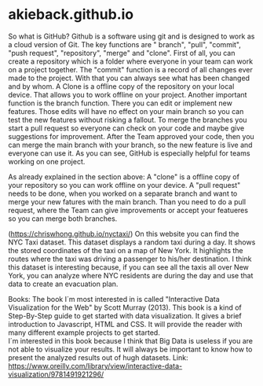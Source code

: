 # akieback.github.io
So what is GitHub? Github is a software using git and is designed to work as a cloud version of Git. The key functions are " branch", "pull", "commit", "push request", "repository", "merge" and "clone". First of all, you can create a repository which is a folder where everyone in your team can work on a project together. The "commit" function is a record of all changes ever made to the project. With that you can always see what has been changed and by whom. A Clone is a offline copy of the repository on your local device. That allows you to work offline on your project. Another important function is the branch function. There you can edit or implement new features. Those edits will have no effect on your main branch so you can test the new features without risking a fallout. To merge the branches you start a pull request so everyone can check on your code and maybe give suggestions for improvement. After the Team approved your code, then you can merge the main branch with your branch, so the new feature is live and everyone can use it. As you can see, GitHub is especially helpful for teams working on one project.

As already explained in the section above: A "clone" is a offline copy of your repository so you can work offline on your device. A "pull request" needs to be done, when you worked on a separate branch and want to merge your new fatures with the main branch. Than you need to do a pull request, where the Team can give improvements or accept your featueres so you can merge both branches.


(https://chriswhong.github.io/nyctaxi/)
On this website you can find the NYC Taxi dataset. This dataset displays a random taxi during a day. It shows the stored coordinates of the taxi on a map of New York. It highlights the routes where the taxi was driving a passenger to his/her destination. I think this dataset is interesting because, if you can see all the taxis all over New York, you can analyze where NYC residents are during the day and use that data to create an evacuation plan.

Books:
The book I´m most interested in is called "Interactive Data Visualization for the Web" by Scott Murray (2013). This book is a kind of Step-By-Step guide to get started with data visualization. It gives a brief introduction to Javascript, HTML and CSS. It will provide the reader with many different example projects to get started.  
I´m interested in this book because I think that Big Data is useless if you are not able to visualize your results. It will always be important to know how to present the analyzed results out of hugh datasets.
Link: https://www.oreilly.com/library/view/interactive-data-visualization/9781491921296/
